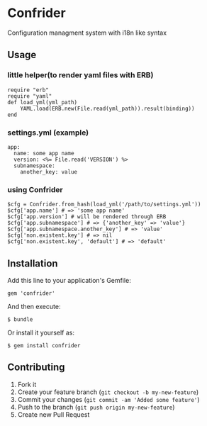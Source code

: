 # Confrider

Configuration managment system with i18n like syntax

## Usage

### little helper(to render yaml files with ERB)

    require "erb"
    require "yaml"
    def load_yml(yml_path)
        YAML.load(ERB.new(File.read(yml_path)).result(binding))
    end

### settings.yml (example)

    app:
      name: some app name
      version: <%= File.read('VERSION') %>
      subnamespace:
        another_key: value

### using Confrider

    $cfg = Confrider.from_hash(load_yml('/path/to/settings.yml'))
    $cfg['app.name'] # => 'some app name'
    $cfg['app.version'] # will be rendered through ERB
    $cfg['app.subnamespace'] # => {'another_key' => 'value'}
    $cfg['app.subnamespace.another_key'] # => 'value'
    $cfg['non.existent.key'] # => nil
    $cfg['non.existent.key', 'default'] # => 'default'

## Installation

Add this line to your application's Gemfile:

    gem 'confrider'

And then execute:

    $ bundle

Or install it yourself as:

    $ gem install confrider

## Contributing

1. Fork it
2. Create your feature branch (`git checkout -b my-new-feature`)
3. Commit your changes (`git commit -am 'Added some feature'`)
4. Push to the branch (`git push origin my-new-feature`)
5. Create new Pull Request
 
